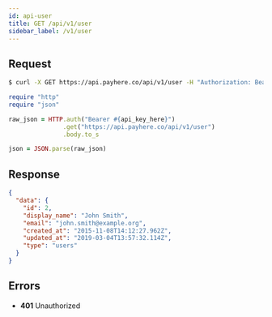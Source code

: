 ```yaml
---
id: api-user
title: GET /api/v1/user
sidebar_label: /v1/user
---
```


## Request

<!--DOCUSAURUS_CODE_TABS-->
<!--Curl-->
```sh
$ curl -X GET https://api.payhere.co/api/v1/user -H "Authorization: Bearer ${api_key_here}"
```
<!--Ruby-->
```ruby
require "http"
require "json"

raw_json = HTTP.auth("Bearer #{api_key_here}")
               .get("https://api.payhere.co/api/v1/user")
               .body.to_s

json = JSON.parse(raw_json)
```
<!--END_DOCUSAURUS_CODE_TABS-->

## Response

```json
{
  "data": {
    "id": 2,
    "display_name": "John Smith",
    "email": "john.smith@example.org",
    "created_at": "2015-11-08T14:12:27.962Z",
    "updated_at": "2019-03-04T13:57:32.114Z",
    "type": "users"
  }
}
```

## Errors

- **401** Unauthorized
